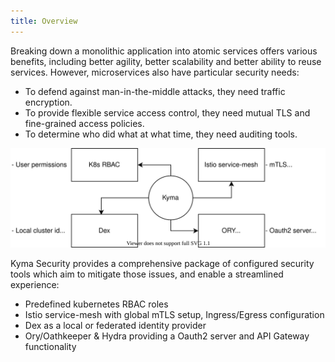 ```yaml
---
title: Overview
---
```


Breaking down a monolithic application into atomic services offers various benefits, including better agility, better scalability and better ability to reuse services. However, microservices also have particular security needs:
- To defend against man-in-the-middle attacks, they need traffic encryption.
- To provide flexible service access control, they need mutual TLS and fine-grained access policies.
- To determine who did what at what time, they need auditing tools.

![Security Overview](./assets/security-overview.svg)

Kyma Security provides a comprehensive package of configured security tools which aim to mitigate those issues, and enable a streamlined experience:
- Predefined kubernetes RBAC roles
- Istio service-mesh with global mTLS setup, Ingress/Egress configuration
- Dex as a local or federated identity provider
- Ory/Oathkeeper & Hydra providing a Oauth2 server and API Gateway functionality


